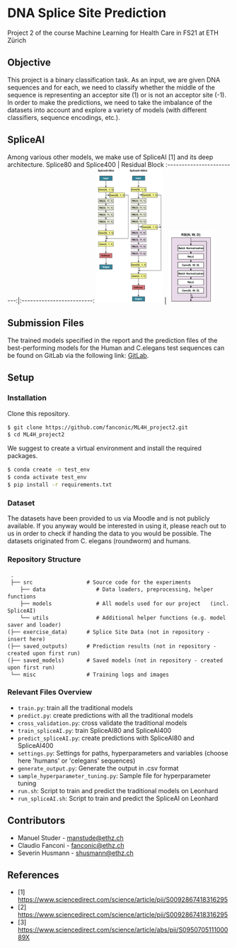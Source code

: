 # DNA Splice Site Prediction
Project 2 of the course Machine Learning for Health Care in FS21 at ETH Zürich


## Objective
This project is a binary classification task. As an input, we are given DNA sequences and for each, we need to classify whether the middle of the sequence is representing an acceptor site (1) or is not an acceptor site (-1). In order to make the predictions, we need to take the imbalance of the datasets into account and explore a variety of models (with different classifiers, sequence encodings, etc.).

## SpliceAI
Among various other models, we make use of SpliceAI [1] and its deep architecture.
Splice80 and Splice400            | Residual Block
:-------------------------:|:-------------------------:
<img src="./misc/spliceai.png" width="150"/> | <img src="./misc/resblock.png" width="100"/>


## Submission Files
The trained models specified in the report and the prediction files of the best-performing models for the Human and C.elegans test sequences can be found on GitLab via the following link: [GitLab](https://gitlab.ethz.ch/manstude/ml4h_project_2).

## Setup

### Installation
Clone this repository.
```bash
$ git clone https://github.com/fanconic/ML4H_project2.git
$ cd ML4H_project2
```

We suggest to create a virtual environment and install the required packages.
```bash
$ conda create -n test_env
$ conda activate test_env
$ pip install -r requirements.txt
```

### Dataset
The datasets have been provided to us via Moodle and is not publicly available. If you anyway would be interested in using it, please reach out to us in order to check if handing the data to you would be possible. The datasets originated from C. elegans (roundworm) and humans.

### Repository Structure
```
 .
 ├── src                 # Source code for the experiments
    ├── data                # Data loaders, preprocessing, helper functions
    ├── models              # All models used for our project   (incl. SpliceAI)
    └── utils               # Additional helper functions (e.g. model saver and loader)
(├── exercise_data)      # Splice Site Data (not in repository - insert here) 
(├── saved_outputs)      # Prediction results (not in repository - created upon first run)
(├── saved_models)       # Saved models (not in repository - created upon first run)
 └── misc                # Training logs and images
```

### Relevant Files Overview

- `train.py`: train all the traditional models
- `predict.py`: create predictions with all the traditional models
- `cross_validation.py`: cross validate the traditional models
- `train_spliceAI.py`: train SpliceAI80 and SpliceAI400
- `predict_spliceAI.py`: create predictions with SpliceAI80 and SpliceAI400
- `settings.py`: Settings for paths, hyperparameters and variables (choose here 'humans' or 'celegans' sequences)
- `generate_output.py`: Generate the output in .csv format
- `sample_hyperparameter_tuning.py`: Sample file for hyperparameter tuning
- `run.sh`: Script to train and predict the traditional models on Leonhard
- `run_spliceAI.sh`: Script to train and predict the SpliceAI on Leonhard


## Contributors
- Manuel Studer - manstude@ethz.ch
- Claudio Fanconi - fanconic@ethz.ch
- Severin Husmann - shusmann@ethz.ch

## References
- [1] https://www.sciencedirect.com/science/article/pii/S0092867418316295
- [2] https://www.sciencedirect.com/science/article/pii/S0092867418316295
- [3] https://www.sciencedirect.com/science/article/abs/pii/S095070511100089X

